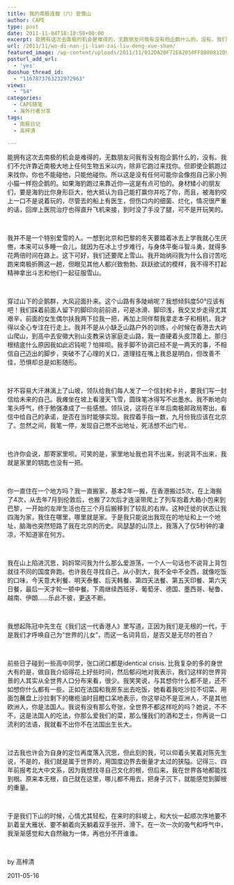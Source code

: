 ```yaml
---
title: 我的南极连载（六）登雪山
author: CAPE
type: post
date: 2011-11-04T18:10:58+00:00
excerpt: 能拥有这次去南极的机会是难得的，无数朋友问我有没有抱企鹅什么的，没有。我们不允许靠近南极大地上任何生物五米以内，除非它跑过来找你。但即使企鹅跑过来找你，你也不能碰他，只能他碰你。所以这是没有任何可能你会像抱自己家小狗小猫一样抱企鹅的。如果海豹跑过来靠近你---这是有点可怕的。
url: /2011/11/wo-di-nan-ji-lian-zai-liu-deng-xue-shan/
featured_image: /wp-content/uploads/2011/11/012DA20F72EA2050FF8080812D9FE010.jpg
posturl_add_url:
  - 'yes'
duoshuo_thread_id:
  - "1167873763232972963"
views:
  - "54"
categories:
  - CAPE随笔
  - 海外行者分享
tags:
  - 南极日记
  - 高梓清

---
```

能拥有这次去南极的机会是难得的，无数朋友问我有没有抱企鹅什么的，没有。我们不允许靠近南极大地上任何生物五米以内，除非它跑过来找你。但即使企鹅跑过来找你，你也不能碰他，只能他碰你。所以这是没有任何可能你会像抱自己家小狗小猫一样抱企鹅的。如果海豹跑过来靠近你&#8212;这是有点可怕的。身材矮小的朋友们，要是海豹比你身形巨大，他大抵认为自己能打赢你并吃了你，而且，被海豹咬上一口不是说着玩的，尽管去的船上有医生，但伤口内的细菌、烂化，情况很严重的话，回岸上医院治疗也得直升飞机来接，到时没了手没了腿，可不是开玩笑的。

&nbsp;

我并不是一个特别爱雪的人。一想到北京和巴黎的冬天要踏着冰去上学我就心生厌倦，本来可以多睡一会儿，就因为在冰上寸步难行，与身体平衡斗智斗勇，就得多花两倍时间在路上。这下可好，我们还要爬上雪山。我开始纳闷我为什么自讨苦吃跑来南极折腾这一趟，但眼见其他人都兴致勃勃、跃跃欲试的模样，我不得不打起精神拿出斗志和他们一起征服雪山。

&nbsp;

穿过山下的企鹅群，大风迎面扑来。这个山路有多陡峭呢？我想倾斜度50°应该有吧！我们踩着前面人留下的脚印向前前进，可是冰滑、脚印浅，我交叉步走得尤其艰辛，前面的女生偶尔扶我两下拉我一把，再加上同伴帮我拿走本子和相机，我才得以全心专注在行走上。我并不是从小缺乏山路户外的训练，小时候在香港去大屿山爬山，到高中去安徽大别山支教采访家庭走山路，我一直硬着头皮顶着上。那归根结底什么原因我如此迟钝呢？怕摔呗。我手脚不协调已经不是一两天的事，不相信自己迈出的脚步，突破不了心理的关口，道理挂在嘴上我总是明白，但改善不佳，恐惧却总是如影随形。

&nbsp;

好不容易大汗淋漓上了山坡，领队给我们每人发了一个信封和卡片，要我们写一封信给未来的自己。我瘫坐在坡上看漫天飞雪，圆珠笔冰得写不出墨水。我不断地向笔头呼气，终于勉强凑成了一些感想。领队说，这将在半年后南极邮政局寄出，看信中给自己的承诺，是否在当时能够实现。我捏着手指一数，九月份我应该在北京了。忽然之间，我笔一停，发现自己憋不出地址，死活想不出门号。

&nbsp;

也许你会说，那寄家里呗。可笑的是，家里地址我也背不出来，别说背不出来，我就是家里的钥匙也没有一把。

&nbsp;

你一直住在一个地方吗？我一直搬家，基本2年一搬，在香港搬过5次，在上海搬了4次，从去年7月到伦敦后，也搬了2次后才连滚带爬上了列车抱着大箱小包来到巴黎，一开始的左岸生活也在三个月后搬移到了较乱的右岸。这种迁徙的状态让我四海为家，我住在哪里，哪里就是家。于是我只能说出我现在的地址和上一个地址，脑海也突然短路了我在北京的历史。风瑟瑟的山顶上，我落入了仅5秒钟的凄凉，不知道家在何方。

&nbsp;

我在山上陷进沉思，妈妈常问我为什么那么爱游荡，一个人一句话也不说背上背包就往不同的国度奔跑。也许我在寻找自己。从小到大，我不全中不全西，就像吃饭的口味，今天意大利餐、明天泰餐、后天韩餐、第四天法餐、第五天印餐、第六天日餐，最后一天才轮一顿中餐。下周继续西班牙、葡萄牙、德国、墨西哥、秘鲁、越南、伊朗&#8230;&#8230;乐此不彼，更迭不断。

&nbsp;

我想起陈冠中先生在《我们这一代香港人》里写道，正因为我们是无根的一代，于是我们才呼唤自己为“世界的儿女”，而这一名词背后，是否又是无尽的苍白？

&nbsp;

前些日子碰到一些高中同学，张口闭口都是identical crisis. 比我复杂的多的身世大有的是，做自我介绍得花上好些时间，然后郁闷地对我表示，我们这样的世界背景的人其实从全世界人口分布来看，很少。我笑笑说，与其想你什么都不是，还不如想你什么都有一些。正如在法国和我房东出去吃饭，她看着我吃沙拉不切菜、用面包蘸盘上沙拉剩下的橄榄油时目瞪口呆地表示，你这举动不是亚洲人，不是其他欧洲人，你是法国人。我说有没有那么夸张，全世界不都这样吃的吗？她说，不不不，这是法国人的吃法，你那么爱我们的菜，那么懂我们的酒和芝士，你再说一口流利的法语，我就看不出你不在法国出生长大。

&nbsp;

过去我也许会为自身的定位再度落入沉思，但此刻的我，可以仰着头笑着对陈先生说，不是的，我们就是属于世界的，用国度边界去衡量才太过的狭隘。记得三、四年前报考北大中文系，因为我想找寻自己文化的根，但后来，我在世界各地都能找到根。原来本无根，自己就在这里，哪儿都不用去，把身子沉下，就能感觉到脚根的重量。

&nbsp;

于是我们下山的时候，心情尤其轻松，在来时的斜坡上，和大伙一起顺次序地要不趴着呈大雁状、要不躺着向天躺着双手张开、滑下。在一次一次的吸气和呼气中，我渐渐感觉和大自然融为一体，再也分不开谁谁。

&nbsp;

by 高梓清

2011-05-16